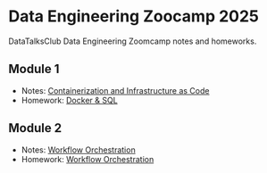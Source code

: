 # Data Engineering Zoocamp 2025

DataTalksClub Data Engineering Zoomcamp notes and homeworks.

## Module 1

- Notes: [Containerization and Infrastructure as Code](https://osjerick.notion.site/Containerization-and-Infrastructure-as-Code-17b335a9831680049dfbd1e243a62b64)
- Homework: [Docker & SQL](homeworks/01-docker-terraform/)


## Module 2
- Notes: [Workflow Orchestration](https://osjerick.notion.site/Workflow-Orchestration-17b335a9831680efa880f4ff4274e0b1)
- Homework: [Workflow Orchestration](homeworks/02-workflow-orchestration/)
